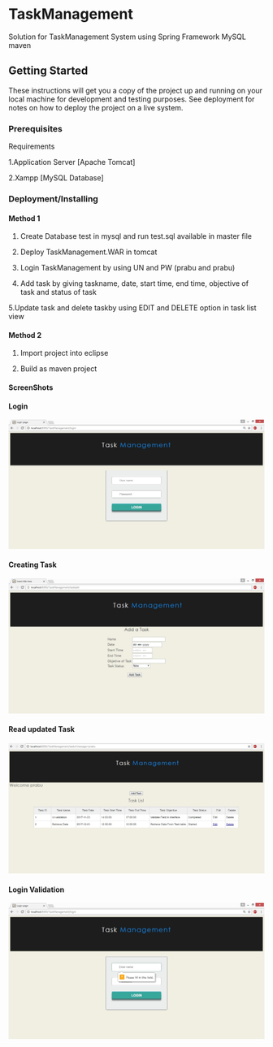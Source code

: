 # TaskManagement
Solution for TaskManagement System using Spring Framework MySQL maven

## Getting Started

These instructions will get you a copy of the project up and running on your local machine for development and testing purposes. See deployment for notes on how to deploy the project on a live system.

### Prerequisites

Requirements

   1.Application Server [Apache Tomcat]
   
   2.Xampp [MySQL Database]

### Deployment/Installing

#### Method 1
   1. Create Database test in mysql and run test.sql available in master file
   
   2. Deploy TaskManagement.WAR in tomcat
   
   3. Login TaskManagement by using UN and PW (prabu and prabu)
   
   4. Add task by giving taskname, date, start time, end time, objective of task and status of task
   
   5.Update task and delete taskby using EDIT and DELETE option in task list view

#### Method 2
   
   1. Import project into eclipse
   
   2. Build as maven project
   
#### ScreenShots

#### Login
![Optional Text](https://github.com/srinivasaprabu/TaskManagement/blob/master/src/main/resources/images/Login.jpg)


#### Creating Task
![Optional Text](https://github.com/srinivasaprabu/TaskManagement/blob/master/src/main/resources/images/Add_task.jpg)


#### Read updated Task
![Optional Text](https://github.com/srinivasaprabu/TaskManagement/blob/master/src/main/resources/images/Validated_Task_Status.jpg)

#### Login Validation
![Optional Text](https://github.com/srinivasaprabu/TaskManagement/blob/master/src/main/resources/images/Login_Field_Validation.jpg)


